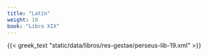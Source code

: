 ```yaml
---
title: "Latín"
weight: 10
book: "Libro XIX"
---
```

{{< greek_text "static/data/libros/res-gestae/perseus-lib-19.xml" >}}